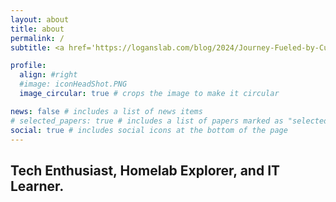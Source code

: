 ```yaml
---
layout: about
title: about
permalink: /
subtitle: <a href='https://loganslab.com/blog/2024/Journey-Fueled-by-Curiosity/'> A Journey Fueled by Curiosity </a>

profile:
  align: #right
  #image: iconHeadShot.PNG
  image_circular: true # crops the image to make it circular

news: false # includes a list of news items
# selected_papers: true # includes a list of papers marked as "selected={true}"
social: true # includes social icons at the bottom of the page
---
```


## Tech Enthusiast, Homelab Explorer, and IT Learner.
